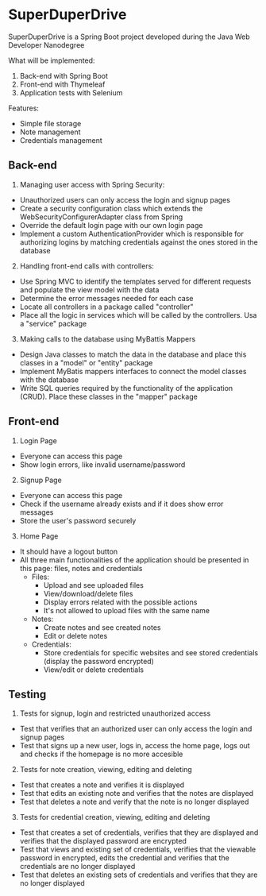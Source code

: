 # SuperDuperDrive
SuperDuperDrive is a Spring Boot project developed during the Java Web Developer Nanodegree

What will be implemented:
1. Back-end with Spring Boot
2. Front-end with Thymeleaf
3. Application tests with Selenium

Features:
* Simple file storage
* Note management
* Credentials management

## Back-end

1. Managing user access with Spring Security:
* Unauthorized users can only access the login and signup pages
* Create a security configuration class which extends the WebSecurityConfigurerAdapter class from Spring
* Override the default login page with our own login page
* Implement a custom AuthenticationProvider which is responsible for authorizing logins by matching credentials against the ones stored in the database

2. Handling front-end calls with controllers:
* Use Spring MVC to identify the templates served for different requests and populate the view model with the data
* Determine the error messages needed for each case
* Locate all controllers in a package called "controller"
* Place all the logic in services which will be called by the controllers. Usa a "service" package

3. Making calls to the database using MyBattis Mappers
* Design Java classes to match the data in the database and place this classes in a "model" or "entity" package
* Implement MyBatis mappers interfaces to connect the model classes with the database
* Write SQL queries required by the functionality of the application (CRUD). Place these classes in the "mapper" package 

## Front-end

1. Login Page
* Everyone can access this page
* Show login errors, like invalid username/password

2. Signup Page
* Everyone can access this page
* Check if the username already exists and if it does show error messages
* Store the user's password securely

3. Home Page
* It should have a logout button
* All three main functionalities of the application should be presented in this page: files, notes and credentials
  * Files: 
    * Upload and see uploaded files
    * View/download/delete files
    * Display errors related with the possible actions
    * It's not allowed to upload files with the same name
  * Notes: 
    * Create notes and see created notes
    * Edit or delete notes
  * Credentials:
    * Store credentials for specific websites and see stored credentials (display the password encrypted)
    * View/edit or delete credentials

## Testing

1. Tests for signup, login and restricted unauthorized access
* Test that verifies that an authorized user can only access the login and signup pages
* Test that signs up a new user, logs in, access the home page, logs out and checks if the homepage is no more accesible

2. Tests for note creation, viewing, editing and deleting
* Test that creates a note and verifies it is displayed
* Test that edits an existing note and verifies that the notes are displayed
* Test that deletes a note and verify that the note is no longer displayed

3. Tests for credential creation, viewing, editing and deleting
* Test that creates a set of credentials, verifies that they are displayed and verifies that the displayed password are encrypted
* Test that views and existing set of credentials, verifies that the viewable password in encrypted, edits the credential and verifies that the credentials are no longer displayed
* Test that deletes an existing sets of credentials and verifies that they are no longer displayed






